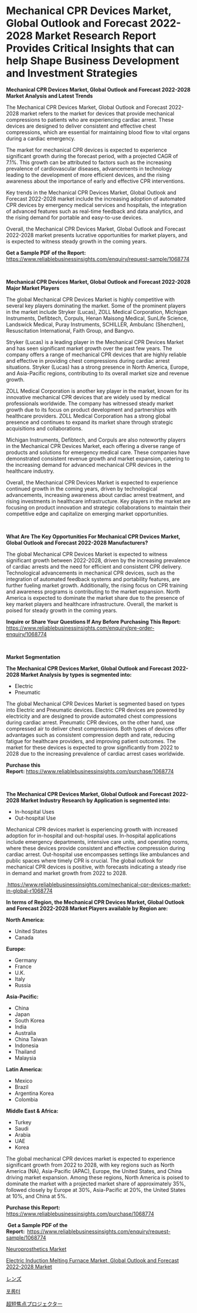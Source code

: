 <p><h1>Mechanical CPR Devices Market, Global Outlook and Forecast 2022-2028 Market Research Report Provides Critical Insights that can help Shape Business Development and Investment Strategies</h1></p><p><strong>Mechanical CPR Devices Market, Global Outlook and Forecast 2022-2028 Market Analysis and Latest Trends</strong></p>
<p><p>The Mechanical CPR Devices Market, Global Outlook and Forecast 2022-2028 market refers to the market for devices that provide mechanical compressions to patients who are experiencing cardiac arrest. These devices are designed to deliver consistent and effective chest compressions, which are essential for maintaining blood flow to vital organs during a cardiac emergency.</p><p>The market for mechanical CPR devices is expected to experience significant growth during the forecast period, with a projected CAGR of 7.1%. This growth can be attributed to factors such as the increasing prevalence of cardiovascular diseases, advancements in technology leading to the development of more efficient devices, and the rising awareness about the importance of early and effective CPR interventions.</p><p>Key trends in the Mechanical CPR Devices Market, Global Outlook and Forecast 2022-2028 market include the increasing adoption of automated CPR devices by emergency medical services and hospitals, the integration of advanced features such as real-time feedback and data analytics, and the rising demand for portable and easy-to-use devices.</p><p>Overall, the Mechanical CPR Devices Market, Global Outlook and Forecast 2022-2028 market presents lucrative opportunities for market players, and is expected to witness steady growth in the coming years.</p></p>
<p><strong>Get a Sample PDF of the Report:&nbsp;</strong> <a href="https://www.reliablebusinessinsights.com/enquiry/request-sample/1068774">https://www.reliablebusinessinsights.com/enquiry/request-sample/1068774</a></p>
<p>&nbsp;</p>
<p><strong>Mechanical CPR Devices Market, Global Outlook and Forecast 2022-2028 Major Market Players</strong></p>
<p><p>The global Mechanical CPR Devices Market is highly competitive with several key players dominating the market. Some of the prominent players in the market include Stryker (Lucas), ZOLL Medical Corporation, Michigan Instruments, Defibtech, Corpuls, Henan Maisong Medical, SunLife Science, Landswick Medical, Puray Instruments, SCHILLER, Ambulanc (Shenzhen), Resuscitation International, Faith Group, and Bangvo.</p><p>Stryker (Lucas) is a leading player in the Mechanical CPR Devices Market and has seen significant market growth over the past few years. The company offers a range of mechanical CPR devices that are highly reliable and effective in providing chest compressions during cardiac arrest situations. Stryker (Lucas) has a strong presence in North America, Europe, and Asia-Pacific regions, contributing to its overall market size and revenue growth.</p><p>ZOLL Medical Corporation is another key player in the market, known for its innovative mechanical CPR devices that are widely used by medical professionals worldwide. The company has witnessed steady market growth due to its focus on product development and partnerships with healthcare providers. ZOLL Medical Corporation has a strong global presence and continues to expand its market share through strategic acquisitions and collaborations.</p><p>Michigan Instruments, Defibtech, and Corpuls are also noteworthy players in the Mechanical CPR Devices Market, each offering a diverse range of products and solutions for emergency medical care. These companies have demonstrated consistent revenue growth and market expansion, catering to the increasing demand for advanced mechanical CPR devices in the healthcare industry.</p><p>Overall, the Mechanical CPR Devices Market is expected to experience continued growth in the coming years, driven by technological advancements, increasing awareness about cardiac arrest treatment, and rising investments in healthcare infrastructure. Key players in the market are focusing on product innovation and strategic collaborations to maintain their competitive edge and capitalize on emerging market opportunities.</p></p>
<p>&nbsp;</p>
<p><strong>What Are The Key Opportunities For Mechanical CPR Devices Market, Global Outlook and Forecast 2022-2028 Manufacturers?</strong></p>
<p><p>The global Mechanical CPR Devices Market is expected to witness significant growth between 2022-2028, driven by the increasing prevalence of cardiac arrests and the need for efficient and consistent CPR delivery. Technological advancements in mechanical CPR devices, such as the integration of automated feedback systems and portability features, are further fueling market growth. Additionally, the rising focus on CPR training and awareness programs is contributing to the market expansion. North America is expected to dominate the market share due to the presence of key market players and healthcare infrastructure. Overall, the market is poised for steady growth in the coming years.</p></p>
<p><strong>Inquire or Share Your Questions If Any Before Purchasing This Report:</strong> <a href="https://www.reliablebusinessinsights.com/enquiry/pre-order-enquiry/1068774">https://www.reliablebusinessinsights.com/enquiry/pre-order-enquiry/1068774</a></p>
<p>&nbsp;</p>
<p><strong>Market Segmentation</strong></p>
<p><strong>The Mechanical CPR Devices Market, Global Outlook and Forecast 2022-2028 Market Analysis by types is segmented into:</strong></p>
<p><ul><li>Electric</li><li>Pneumatic</li></ul></p>
<p><p>The global Mechanical CPR Devices Market is segmented based on types into Electric and Pneumatic devices. Electric CPR devices are powered by electricity and are designed to provide automated chest compressions during cardiac arrest. Pneumatic CPR devices, on the other hand, use compressed air to deliver chest compressions. Both types of devices offer advantages such as consistent compression depth and rate, reducing fatigue for healthcare providers, and improving patient outcomes. The market for these devices is expected to grow significantly from 2022 to 2028 due to the increasing prevalence of cardiac arrest cases worldwide.</p></p>
<p><strong>Purchase this Report:&nbsp;</strong><a href="https://www.reliablebusinessinsights.com/purchase/1068774">https://www.reliablebusinessinsights.com/purchase/1068774</a></p>
<p>&nbsp;</p>
<p><strong>The Mechanical CPR Devices Market, Global Outlook and Forecast 2022-2028 Market Industry Research by Application is segmented into:</strong></p>
<p><ul><li>In-hospital Uses</li><li>Out-hospital Use</li></ul></p>
<p><p>Mechanical CPR devices market is experiencing growth with increased adoption for in-hospital and out-hospital uses. In-hospital applications include emergency departments, intensive care units, and operating rooms, where these devices provide consistent and effective compression during cardiac arrest. Out-hospital use encompasses settings like ambulances and public spaces where timely CPR is crucial. The global outlook for mechanical CPR devices is positive, with forecasts indicating a steady rise in demand and market growth from 2022 to 2028.</p></p>
<p><a href="https://www.reliablebusinessinsights.com/mechanical-cpr-devices-market-in-global-r1068774">&nbsp;https://www.reliablebusinessinsights.com/mechanical-cpr-devices-market-in-global-r1068774</a></p>
<p><strong>In terms of Region, the Mechanical CPR Devices Market, Global Outlook and Forecast 2022-2028 Market Players available by Region are:</strong></p>
<p>
    <p> <strong> North America: </strong>
        <ul>
            <li>United States</li>
            <li>Canada</li>
        </ul>
        </p> 
    <p> <strong> Europe: </strong>
        <ul>
            <li>Germany</li>
            <li>France</li>
            <li>U.K.</li>
            <li>Italy</li>
            <li>Russia</li>
        </ul>
        </p> 
    <p> <strong> Asia-Pacific: </strong>
        <ul>
            <li>China</li>
            <li>Japan</li>
            <li>South Korea</li>
            <li>India</li>
            <li>Australia</li>
            <li>China Taiwan</li>
            <li>Indonesia</li>
            <li>Thailand</li>
            <li>Malaysia</li>
        </ul>
        </p> 
    <p> <strong> Latin America: </strong>
        <ul>
            <li>Mexico</li>
            <li>Brazil</li>
            <li>Argentina Korea</li>
            <li>Colombia</li>
        </ul>
        </p> 
    <p> <strong> Middle East & Africa: </strong>
        <ul>
            <li>Turkey</li>
            <li>Saudi</li>
            <li>Arabia</li>
            <li>UAE</li>
            <li>Korea</li>
        </ul>
    </p>
    </p>
<p><p>The global mechanical CPR devices market is expected to experience significant growth from 2022 to 2028, with key regions such as North America (NA), Asia-Pacific (APAC), Europe, the United States, and China driving market expansion. Among these regions, North America is poised to dominate the market with a projected market share of approximately 35%, followed closely by Europe at 30%, Asia-Pacific at 20%, the United States at 10%, and China at 5%.</p></p>
<p><strong>Purchase this Report: </strong><a href="https://www.reliablebusinessinsights.com/purchase/1068774">https://www.reliablebusinessinsights.com/purchase/1068774</a></p>
<p>&nbsp;<strong>Get a Sample PDF of the Report:&nbsp;&nbsp;</strong><a href="https://www.reliablebusinessinsights.com/enquiry/request-sample/1068774">https://www.reliablebusinessinsights.com/enquiry/request-sample/1068774</a></p>
<p><strong></strong></p>
<p><p><a href="https://www.linkedin.com/pulse/neuroprosthetics-market-size-outlook-forecast-2024-2031-hrjgf">Neuroprosthetics Market</a></p><p><a href="https://github.com/RyleeBauch2023/Market-Research-Report-List-1/blob/main/electric-induction-melting-furnace-market-global-outlook-and-forecast-2022-2028-market.md">Electric Induction Melting Furnace Market, Global Outlook and Forecast 2022-2028 Market</a></p><p><a href="https://medium.com/@slbola/%E3%83%AC%E3%83%B3%E3%82%BA%E5%B8%82%E5%A0%B4%E8%A6%8F%E6%A8%A1-%E5%B8%82%E5%A0%B4%E5%B1%95%E6%9C%9B%E3%81%A8%E5%B8%82%E5%A0%B4%E4%BA%88%E6%B8%AC-2024%E5%B9%B4%E3%81%8B%E3%82%892031%E5%B9%B4%E3%81%BE%E3%81%A7-36aca073b40b">レンズ</a></p><p><a href="https://github.com/AidenReinger/Market-Research-Report-List-1/blob/main/854061979161.md">포롭터</a></p><p><a href="https://medium.com/@desekay3566/%E3%82%A6%E3%83%AB%E3%83%88%E3%83%A9%E3%82%B7%E3%83%A7%E3%83%BC%E3%83%88%E3%82%B9%E3%83%AD%E3%83%BC%E3%83%97%E3%83%AD%E3%82%B8%E3%82%A7%E3%82%AF%E3%82%BF%E3%83%BC%E5%B8%82%E5%A0%B4%E8%A6%8F%E6%A8%A1%E3%81%8C-%E4%B8%96%E7%95%8C%E3%81%AE%E7%94%A3%E6%A5%AD%E3%81%AB%E3%81%8A%E3%81%91%E3%82%8B%E6%9C%80%E8%89%AF%E3%81%AE%E3%83%9E%E3%83%BC%E3%82%B1%E3%83%86%E3%82%A3%E3%83%B3%E3%82%B0%E3%83%81%E3%83%A3%E3%83%B3%E3%83%8D%E3%83%AB%E3%82%92%E7%A4%BA%E3%81%97%E3%81%A6%E3%81%84%E3%81%BE%E3%81%99-c2cde0c667b7">超短焦点プロジェクター</a></p></p>